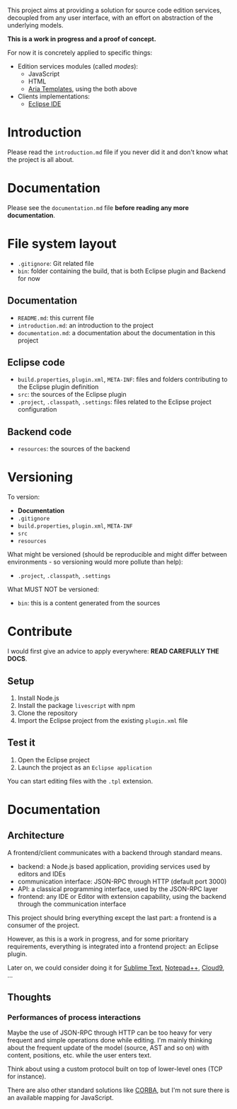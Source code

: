 This project aims at providing a solution for source code edition services, decoupled from any user interface, with an effort on abstraction of the underlying models.

__This is a work in progress and a proof of concept.__

For now it is concretely applied to specific things:

* Edition services modules (called _modes_):
	* JavaScript
	* HTML
	* [Aria Templates](http://ariatemplates.com), using the both above
* Clients implementations:
	* [Eclipse IDE](http://eclipse.org/)

# Introduction

Please read the `introduction.md` file if you never did it and don't know what the project is all about.

# Documentation

Please see the `documentation.md` file __before reading any more documentation__.

# File system layout

* `.gitignore`: Git related file
* `bin`: folder containing the build, that is both Eclipse plugin and Backend for now

## Documentation

* `README.md`: this current file
* `introduction.md`: an introduction to the project
* `documentation.md`: a documentation about the documentation in this project

## Eclipse code

* `build.properties`, `plugin.xml`, `META-INF`: files and folders contributing to the Eclipse plugin definition
* `src`: the sources of the Eclipse plugin
* `.project`, `.classpath`, `.settings`: files related to the Eclipse project configuration

## Backend code

* `resources`: the sources of the backend

# Versioning

To version:

* __Documentation__
* `.gitignore`
* `build.properties`, `plugin.xml`, `META-INF`
* `src`
* `resources`

What might be versioned (should be reproducible and might differ between environments - so versioning would more pollute than help):

* `.project`, `.classpath`, `.settings`

What MUST NOT be versioned:

* `bin`: this is a content generated from the sources

# Contribute

 I would first give an advice to apply everywhere: __READ CAREFULLY THE DOCS__.

## Setup

1. Install Node.js
1. Install the package `livescript` with npm
1. Clone the repository
1. Import the Eclipse project from the existing `plugin.xml` file

## Test it

1. Open the Eclipse project
1. Launch the project as an `Eclipse application`

You can start editing files with the `.tpl` extension.

# Documentation

## Architecture

A frontend/client communicates with a backend through standard means.

* backend: a Node.js based application, providing services used by editors and IDEs
* communication interface: JSON-RPC through HTTP (default port 3000)
* API: a classical programming interface, used by the JSON-RPC layer
* frontend: any IDE or Editor with extension capability, using the backend through the communication interface

This project should bring everything except the last part: a frontend is a consumer of the project.

However, as this is a work in progress, and for some prioritary requirements, everything is integrated into a frontend project: an Eclipse plugin.

Later on, we could consider doing it for [Sublime Text](http://www.sublimetext.com/), [Notepad++](http://notepad-plus-plus.org/), [Cloud9](https://c9.io/), ...

## Thoughts

### Performances of process interactions

Maybe the use of JSON-RPC through HTTP can be too heavy for very frequent and simple operations done while editing. I'm mainly thinking about the frequent update of the model (source, AST and so on) with content, positions, etc. while the user enters text.

Think about using a custom protocol built on top of lower-level ones (TCP for instance).

There are also other standard solutions like [CORBA](http://en.wikipedia.org/wiki/Common_Object_Request_Broker_Architecture), but I'm not sure there is an available mapping for JavaScript.
